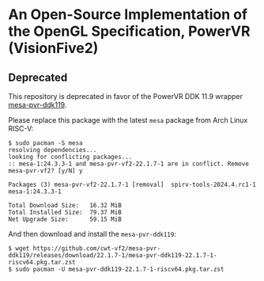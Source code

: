 # An Open-Source Implementation of the OpenGL Specification, PowerVR (VisionFive2)

## Deprecated

This repository is deprecated in favor of the PowerVR DDK 11.9 wrapper [mesa-pvr-ddk119](https://github.com/cwt-vf2/mesa-pvr-ddk119).

Please replace this package with the latest `mesa` package from Arch Linux RISC-V:

```
$ sudo pacman -S mesa
resolving dependencies...
looking for conflicting packages...
:: mesa-1:24.3.3-1 and mesa-pvr-vf2-22.1.7-1 are in conflict. Remove mesa-pvr-vf2? [y/N] y

Packages (3) mesa-pvr-vf2-22.1.7-1 [removal]  spirv-tools-2024.4.rc1-1  mesa-1:24.3.3-1

Total Download Size:   16.32 MiB
Total Installed Size:  79.37 MiB
Net Upgrade Size:      59.15 MiB
```

And then download and install the `mesa-pvr-ddk119`:

```
$ wget https://github.com/cwt-vf2/mesa-pvr-ddk119/releases/download/22.1.7-1/mesa-pvr-ddk119-22.1.7-1-riscv64.pkg.tar.zst
$ sudo pacman -U mesa-pvr-ddk119-22.1.7-1-riscv64.pkg.tar.zst
```
